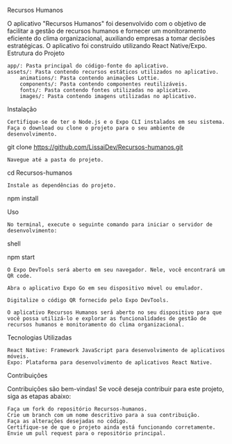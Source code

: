 Recursos Humanos

O aplicativo "Recursos Humanos" foi desenvolvido com o objetivo de facilitar a gestão de recursos humanos e fornecer um monitoramento eficiente do clima organizacional, auxiliando empresas a tomar decisões estratégicas. O aplicativo foi construído utilizando React Native/Expo.
Estrutura do Projeto

    app/: Pasta principal do código-fonte do aplicativo.
    assets/: Pasta contendo recursos estáticos utilizados no aplicativo.
        animations/: Pasta contendo animações Lottie.
        components/: Pasta contendo componentes reutilizáveis.
        fonts/: Pasta contendo fontes utilizadas no aplicativo.
        images/: Pasta contendo imagens utilizadas no aplicativo.

Instalação

    Certifique-se de ter o Node.js e o Expo CLI instalados em seu sistema.
    Faça o download ou clone o projeto para o seu ambiente de desenvolvimento.

git clone https://github.com/LissaiDev/Recursos-humanos.git

    Navegue até a pasta do projeto.
cd Recursos-humanos

    Instale as dependências do projeto.

npm install

Uso

    No terminal, execute o seguinte comando para iniciar o servidor de desenvolvimento:

shell

npm start

    O Expo DevTools será aberto em seu navegador. Nele, você encontrará um QR code.

    Abra o aplicativo Expo Go em seu dispositivo móvel ou emulador.

    Digitalize o código QR fornecido pelo Expo DevTools.

    O aplicativo Recursos Humanos será aberto no seu dispositivo para que você possa utilizá-lo e explorar as funcionalidades de gestão de recursos humanos e monitoramento do clima organizacional.

Tecnologias Utilizadas

    React Native: Framework JavaScript para desenvolvimento de aplicativos móveis.
    Expo: Plataforma para desenvolvimento de aplicativos React Native.

Contribuições

Contribuições são bem-vindas! Se você deseja contribuir para este projeto, siga as etapas abaixo:

    Faça um fork do repositório Recursos-humanos.
    Crie um branch com um nome descritivo para a sua contribuição.
    Faça as alterações desejadas no código.
    Certifique-se de que o projeto ainda está funcionando corretamente.
    Envie um pull request para o repositório principal.
